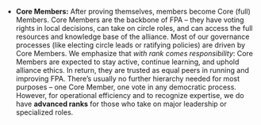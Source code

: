 - **Core Members:** After proving themselves, members become Core (full) Members. Core Members are the backbone of FPA – they have voting rights in local decisions, can take on circle roles, and can access the full resources and knowledge base of the alliance. Most of our governance processes (like electing circle leads or ratifying policies) are driven by Core Members. We emphasize that _with rank comes responsibility_: Core Members are expected to stay active, continue learning, and uphold alliance ethics. In return, they are trusted as equal peers in running and improving FPA. There’s usually no further hierarchy needed for most purposes – one Core Member, one vote in any democratic process. However, for operational efficiency and to recognize expertise, we do have **advanced ranks** for those who take on major leadership or specialized roles.